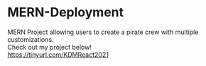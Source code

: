 # MERN-Deployment
MERN Project allowing users to create a pirate crew with multiple customizations. <br/>
Check out my project below!
<br/>
https://tinyurl.com/KDMReact2021
